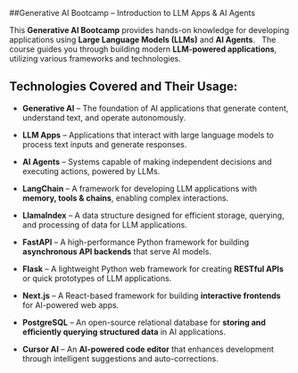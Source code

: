 ##Generative AI Bootcamp – Introduction to LLM Apps & AI Agents   

This **Generative AI Bootcamp** provides hands-on knowledge for developing applications using **Large Language Models (LLMs)** and **AI Agents**.  
The course guides you through building modern **LLM-powered applications**, utilizing various frameworks and technologies.  

## Technologies Covered and Their Usage: 

- **Generative AI** – The foundation of AI applications that generate content, understand text, and operate autonomously.
  
- **LLM Apps** – Applications that interact with large language models to process text inputs and generate responses.
  
- **AI Agents** – Systems capable of making independent decisions and executing actions, powered by LLMs.
  
- **LangChain** – A framework for developing LLM applications with **memory, tools & chains**, enabling complex interactions.

- **LlamaIndex** – A data structure designed for efficient storage, querying, and processing of data for LLM applications.
  
- **FastAPI** – A high-performance Python framework for building **asynchronous API backends** that serve AI models.
  
- **Flask** – A lightweight Python web framework for creating **RESTful APIs** or quick prototypes of LLM applications.

- **Next.js** – A React-based framework for building **interactive frontends** for AI-powered web apps.
   
- **PostgreSQL** – An open-source relational database for **storing and efficiently querying structured data** in AI applications.
  
- **Cursor AI** – An **AI-powered code editor** that enhances development through intelligent suggestions and auto-corrections.
